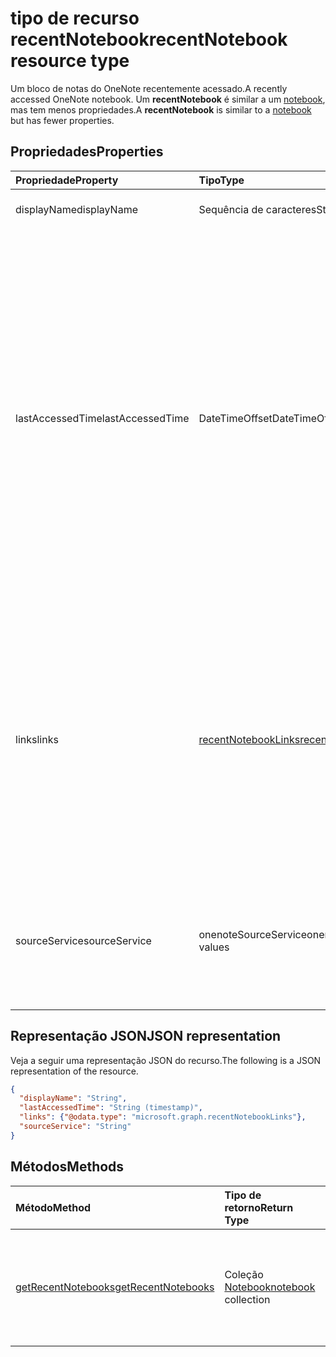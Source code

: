 # <a name="recentnotebook-resource-type"></a><span data-ttu-id="7333c-101">tipo de recurso recentNotebook</span><span class="sxs-lookup"><span data-stu-id="7333c-101">recentNotebook resource type</span></span>

<span data-ttu-id="7333c-102">Um bloco de notas do OneNote recentemente acessado.</span><span class="sxs-lookup"><span data-stu-id="7333c-102">A recently accessed OneNote notebook.</span></span> <span data-ttu-id="7333c-103">Um **recentNotebook** é similar a um [notebook](notebook.md), mas tem menos propriedades.</span><span class="sxs-lookup"><span data-stu-id="7333c-103">A **recentNotebook** is similar to a [notebook](notebook.md) but has fewer properties.</span></span>

## <a name="properties"></a><span data-ttu-id="7333c-104">Propriedades</span><span class="sxs-lookup"><span data-stu-id="7333c-104">Properties</span></span>
| <span data-ttu-id="7333c-105">Propriedade</span><span class="sxs-lookup"><span data-stu-id="7333c-105">Property</span></span>     | <span data-ttu-id="7333c-106">Tipo</span><span class="sxs-lookup"><span data-stu-id="7333c-106">Type</span></span>   |<span data-ttu-id="7333c-107">Descrição</span><span class="sxs-lookup"><span data-stu-id="7333c-107">Description</span></span>|
|:---------------|:--------|:----------|
|<span data-ttu-id="7333c-108">displayName</span><span class="sxs-lookup"><span data-stu-id="7333c-108">displayName</span></span>|<span data-ttu-id="7333c-109">Sequência de caracteres</span><span class="sxs-lookup"><span data-stu-id="7333c-109">String</span></span>|<span data-ttu-id="7333c-110">O nome do bloco de anotações.</span><span class="sxs-lookup"><span data-stu-id="7333c-110">The name of the notebook.</span></span>|
|<span data-ttu-id="7333c-111">lastAccessedTime</span><span class="sxs-lookup"><span data-stu-id="7333c-111">lastAccessedTime</span></span>|<span data-ttu-id="7333c-112">DateTimeOffset</span><span class="sxs-lookup"><span data-stu-id="7333c-112">DateTimeOffset</span></span>|<span data-ttu-id="7333c-p102">A data e hora da última modificação do bloco de anotações. O carimbo de data/hora representa informações de data e hora usando o formato ISO 8601 e está sempre no horário UTC. Por exemplo, meia-noite em UTC no dia 1º de janeiro de 2014 teria esta aparência: `'2014-01-01T00:00:00Z'`. Somente leitura.</span><span class="sxs-lookup"><span data-stu-id="7333c-p102">The date and time when the notebook was last modified. The timestamp represents date and time information using ISO 8601 format and is always in UTC time. For example, midnight UTC on Jan 1, 2014 would look like this: `'2014-01-01T00:00:00Z'`. Read-only.</span></span>|
|<span data-ttu-id="7333c-117">links</span><span class="sxs-lookup"><span data-stu-id="7333c-117">links</span></span>|[<span data-ttu-id="7333c-118">recentNotebookLinks</span><span class="sxs-lookup"><span data-stu-id="7333c-118">recentNotebookLinks</span></span>](recentnotebooklinks.md)|<span data-ttu-id="7333c-119">Links para abrir o bloco de anotações.</span><span class="sxs-lookup"><span data-stu-id="7333c-119">Links for opening the notebook.</span></span> <span data-ttu-id="7333c-120">O link `oneNoteClientURL` abre o bloco de anotações no cliente do OneNote quando ele está instalado.</span><span class="sxs-lookup"><span data-stu-id="7333c-120">The `oneNoteClientURL` link opens the notebook in the OneNote client, if it's installed.</span></span> <span data-ttu-id="7333c-121">O link `oneNoteWebURL` abre o bloco de anotações no OneNote Online.</span><span class="sxs-lookup"><span data-stu-id="7333c-121">The `oneNoteWebURL` link opens the notebook in OneNote Online.</span></span>|
|<span data-ttu-id="7333c-122">sourceService</span><span class="sxs-lookup"><span data-stu-id="7333c-122">sourceService</span></span>|<span data-ttu-id="7333c-123">onenoteSourceService</span><span class="sxs-lookup"><span data-stu-id="7333c-123">onenoteSourceService values</span></span>|<span data-ttu-id="7333c-124">A loja de back-end onde o bloco de anotações (notebook) reside, tanto em `OneDriveForBusiness` ou em `OneDrive`.</span><span class="sxs-lookup"><span data-stu-id="7333c-124">The backend store where the Notebook resides, either `OneDriveForBusiness` or `OneDrive`.</span></span>|

## <a name="json-representation"></a><span data-ttu-id="7333c-125">Representação JSON</span><span class="sxs-lookup"><span data-stu-id="7333c-125">JSON representation</span></span>

<span data-ttu-id="7333c-126">Veja a seguir uma representação JSON do recurso.</span><span class="sxs-lookup"><span data-stu-id="7333c-126">The following is a JSON representation of the resource.</span></span>

<!-- {
  "blockType": "resource",
  "optionalProperties": [

  ],
  "@odata.type": "microsoft.graph.recentNotebook"
}-->

```json
{
  "displayName": "String",
  "lastAccessedTime": "String (timestamp)",
  "links": {"@odata.type": "microsoft.graph.recentNotebookLinks"},
  "sourceService": "String"
}
```

## <a name="methods"></a><span data-ttu-id="7333c-127">Métodos</span><span class="sxs-lookup"><span data-stu-id="7333c-127">Methods</span></span>

| <span data-ttu-id="7333c-128">Método</span><span class="sxs-lookup"><span data-stu-id="7333c-128">Method</span></span>           | <span data-ttu-id="7333c-129">Tipo de retorno</span><span class="sxs-lookup"><span data-stu-id="7333c-129">Return Type</span></span>    |<span data-ttu-id="7333c-130">Descrição</span><span class="sxs-lookup"><span data-stu-id="7333c-130">Description</span></span>|
|:---------------|:--------|:----------|
|[<span data-ttu-id="7333c-131">getRecentNotebooks</span><span class="sxs-lookup"><span data-stu-id="7333c-131">getRecentNotebooks</span></span>](../api/notebook_getrecentnotebooks.md) | <span data-ttu-id="7333c-132">Coleção [Notebook](notebook.md)</span><span class="sxs-lookup"><span data-stu-id="7333c-132">[notebook](notebook.md) collection</span></span> | <span data-ttu-id="7333c-133">Obtenha uma coleção de blocos de anotações acessados mais recentemente para o usuário.</span><span class="sxs-lookup"><span data-stu-id="7333c-133">Get a collection of the most recently accessed notebooks for the user.</span></span> |
